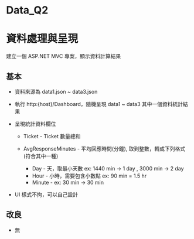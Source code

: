# Data_Q2

# 資料處理與呈現

建立一個 ASP.NET MVC 專案，顯示資料計算結果


## 基本

- 資料來源為 data1.json ~ data3.json

- 執行 http:{host}/Dashboard，隨機呈現 data1 ~ data3 其中一個資料統計結果

- 呈現統計資料欄位

    - Ticket - Ticket 數量總和
    - AvgResponseMinutes - 平均回應時間(分鐘), 取到整數，轉成下列格式(符合其中一種)
    
        - Day - 天，取最小天數 ex: 1440 min -> 1 day , 3000 min -> 2 day
        - Hour - 小時，需要包含小數點 ex: 90 min = 1.5 hr
        - Minute - ex: 30 min -> 30 min

- UI 樣式不拘，可以自己設計
    

## 改良

- 無
